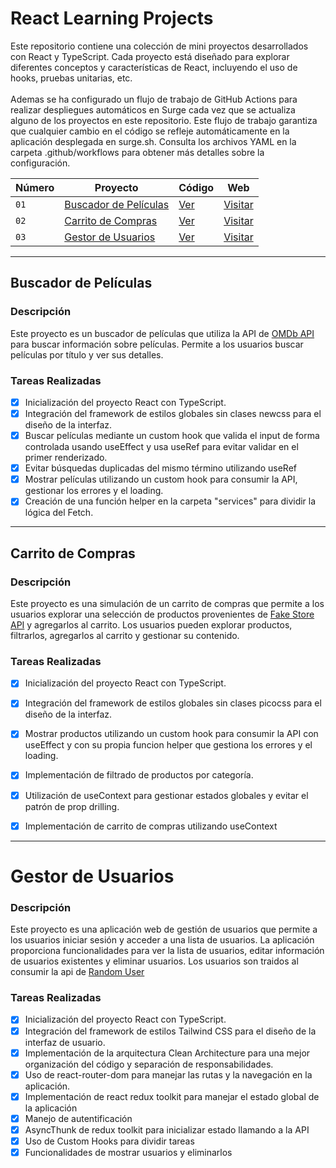 ﻿# React Learning Projects

Este repositorio contiene una colección de mini proyectos desarrollados con React y TypeScript. Cada proyecto está diseñado para explorar diferentes conceptos y características de React, incluyendo el uso de hooks, pruebas unitarias, etc.<br><br>
Ademas se ha configurado un flujo de trabajo de GitHub Actions para realizar despliegues automáticos en Surge cada vez que se actualiza alguno de los proyectos en este repositorio. Este flujo de trabajo garantiza que cualquier cambio en el código se refleje automáticamente en la aplicación desplegada en surge.sh. Consulta los archivos YAML en la carpeta .github/workflows para obtener más detalles sobre la configuración.

| Número | Proyecto | Código | Web |
| --- | --- | --- | --- |
| `01` | [Buscador de Películas](#buscador-de-películas) | [Ver](buscador-peliculas/) | [Visitar](https://grey-jewel.surge.sh/) |
| `02` | [Carrito de Compras](#carrito-de-compras) | [Ver](carrito-compras/) | [Visitar](https://bizarre-chair.surge.sh/) |
| `03` | [Gestor de Usuarios](#gestor-de-usuarios) | [Ver](gestor-usuarios/) | [Visitar](https://tacit-afterthought.surge.sh) |


---

## Buscador de Películas

### Descripción

Este proyecto es un buscador de películas que utiliza la API de [OMDb API](https://www.omdbapi.com/) para buscar información sobre películas. Permite a los usuarios buscar películas por título y ver sus detalles.

### Tareas Realizadas

- [x] Inicialización del proyecto React con TypeScript.
- [x] Integración del framework de estilos globales sin clases newcss para el diseño de la interfaz.
- [x] Buscar películas mediante un custom hook que valida el input de forma controlada usando useEffect y usa useRef para evitar validar en el primer renderizado.
- [x] Evitar búsquedas duplicadas del mismo término utilizando useRef
- [x] Mostrar películas utilizando un custom hook para consumir la API, gestionar los errores y el loading.
- [x] Creación de una función helper en la carpeta "services" para dividir la lógica del Fetch.

---

## Carrito de Compras

### Descripción

Este proyecto es una simulación de un carrito de compras que permite a los usuarios explorar una selección de productos provenientes de [Fake Store API](https://fakestoreapi.com/) y agregarlos al carrito. Los usuarios pueden explorar productos, filtrarlos, agregarlos al carrito y gestionar su contenido.

### Tareas Realizadas

- [x] Inicialización del proyecto React con TypeScript.
- [x] Integración del framework de estilos globales sin clases picocss para el diseño de la interfaz.
- [x] Mostrar productos utilizando un custom hook para consumir la API con useEffect y con su propia funcion helper que gestiona los errores y el loading.
- [x] Implementación de filtrado de productos por categoría.
- [x] Utilización de useContext para gestionar estados globales y evitar el patrón de prop drilling.
- [x] Implementación de carrito de compras utilizando useContext


---

# Gestor de Usuarios

### Descripción

Este proyecto es una aplicación web de gestión de usuarios que permite a los usuarios iniciar sesión y acceder a una lista de usuarios. La aplicación proporciona funcionalidades para ver la lista de usuarios, editar información de usuarios existentes y eliminar usuarios.
Los usuarios son traidos al consumir la api de [Random User](randomuser.me) 

### Tareas Realizadas

- [x] Inicialización del proyecto React con TypeScript.
- [x] Integración del framework de estilos Tailwind CSS para el diseño de la interfaz de usuario.
- [x] Implementación de la arquitectura Clean Architecture para una mejor organización del código y separación de responsabilidades.
- [x] Uso de react-router-dom para manejar las rutas y la navegación en la aplicación.
- [x] Implementación de react redux toolkit para manejar el estado global de la aplicación
- [x] Manejo de autentificación
- [x] AsyncThunk de redux toolkit para inicializar estado llamando a la API
- [x] Uso de Custom Hooks para dividir tareas 
- [x] Funcionalidades de mostrar usuarios y eliminarlos  
